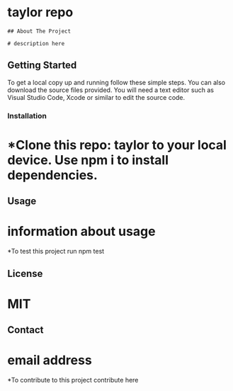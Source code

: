 # taylor repo

    ## About The Project

    # description here

## Getting Started
To get a local copy up and running follow these simple steps. You can also download the source files provided. You will need a text editor such as Visual Studio Code, Xcode or similar to edit the source code.

### Installation

# *Clone this repo: taylor to your local device. Use npm i to install dependencies.

## Usage
        
# information about usage

*To test this project run npm test

## License

# MIT

## Contact

# email address

*To contribute to this project contribute here

